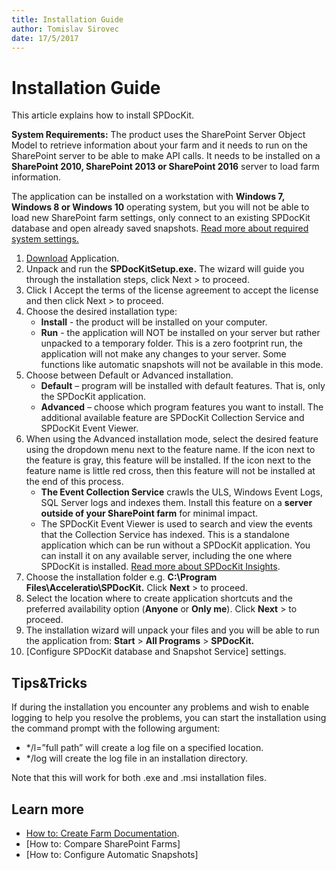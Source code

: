 ```yaml
---
title: Installation Guide
author: Tomislav Sirovec      
date: 17/5/2017  
---
```


# Installation Guide

This article explains how to install SPDocKit.

__System Requirements:__ The product uses the SharePoint Server Object Model to retrieve information about your farm and it needs to run on the SharePoint server to be able to make API calls. It needs to be installed on a __SharePoint 2010, SharePoint 2013 or SharePoint 2016__ server to load farm information.

The application can be installed on a workstation with __Windows 7, Windows 8 or Windows 10__ operating system, but you will not be able to load new SharePoint farm settings, only connect to an existing SPDocKit database and open already saved snapshots. [Read more about required system settings.](#internal/help/requirements/system-requirements.md/)

1. [Download](https://www.spdockit.com/downloads/) Application.
2. Unpack and run the __SPDocKitSetup.exe.__ The wizard will guide you through the installation steps, click Next > to proceed.
3. Click I Accept the terms of the license agreement to accept the license and then click Next > to proceed.
4. Choose the desired installation type:
    * __Install__ - the product will be installed on your computer.
    * __Run__ - the application will NOT be installed on your server but rather unpacked to a temporary folder. This is a zero footprint run, the application will not make any changes to your server. Some functions like automatic snapshots will not be available in this mode.
5. Choose between Default or Advanced installation.
    * __Default__ – program will be installed with default features. That is, only the SPDocKit application.
    * __Advanced__ – choose which program features you want to install. The additional available feature are SPDocKit Collection Service and SPDocKit Event Viewer.
6. When using the Advanced installation mode, select the desired feature using the dropdown menu next to the feature name. If the icon next to the feature is gray, this feature will be installed. If the icon next to the feature name is little red cross, then this feature will not be installed at the end of this process.
    * __The Event Collection Service__ crawls the ULS, Windows Event Logs, SQL Server logs and indexes them. Install this feature on a __server outside of your SharePoint farm__ for minimal impact.
    * The SPDocKit Event Viewer is used to search and view the events that the Collection Service has indexed. This is a standalone application which can be run without a SPDocKit application. You can install it on any available server, including the one where SPDocKit is installed. [Read more about SPDocKit Insights](#internal/get-to-know-spdockit/spdockit-insights.md/).
7. Choose the installation folder e.g. __C:\Program Files\Acceleratio\SPDocKit.__ Click __Next__ > to proceed.
8. Select the location where to create application shortcuts and the preferred availability option (__Anyone__ or __Only me__). Click __Next__ > to proceed.
9. The installation wizard will unpack your files and you will be able to run the application from: __Start__ > __All Programs__ > __SPDocKit.__
10. [Configure SPDocKit database and Snapshot Service] settings.

## Tips&Tricks
If during the installation you encounter any problems and wish to enable logging to help you resolve the problems, you can start the installation using the command prompt with the following argument:
* */l=”full path” will create a log file on a specified location.
* */log will create the log file in an installation directory.

Note that this will work for both .exe and .msi installation files.

## Learn more
* [How to: Create Farm Documentation](#internal/how-to/farm-documentation/create-farm-documentation.md/).
* [How to: Compare SharePoint Farms]
* [How to: Configure Automatic Snapshots]
     
